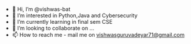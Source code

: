 - 👋 Hi, I’m @vishwas-bat
- 👀 I’m interested in Python,Java and Cybersecurity
- 🌱 I’m currently learning in final sem CSE
- 💞️ I’m looking to collaborate on ...
- 📫 How to reach me - mail me on vishwasguruvadeyar71@gmail.com

<!---
vishwas-bat/vishwas-bat is a ✨ special ✨ repository because its `README.md` (this file) appears on your GitHub profile.
You can click the Preview link to take a look at your changes.
--->
